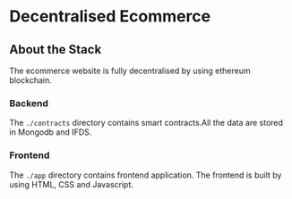 # Decentralised Ecommerce







## About the Stack

The ecommerce website is fully decentralised by using ethereum blockchain.

### Backend

The `./contracts` directory contains smart contracts.All the data are stored in Mongodb and IFDS.


### Frontend

The `./app` directory contains frontend application. The frontend is built by using HTML, CSS and Javascript.


